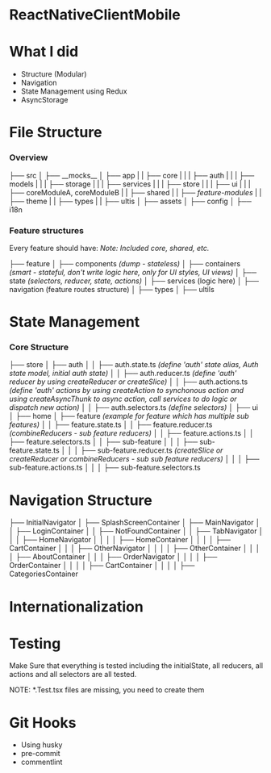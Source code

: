 # ReactNativeClientMobile

# What I did

- Structure (Modular)
- Navigation
- State Management using Redux
- AsyncStorage

# File Structure

### Overview

├── src
│ ├── \_\_mocks\_\_
│ ├── app
| | ├── core
| | | ├── auth
| | | ├── models
| | | ├── storage
| | | ├── services
| | | ├── store
| | | ├── ui
| | | ├── coreModuleA, coreModuleB
| | ├── shared
| | ├── _feature-modules_
| | ├── theme
| | ├── types
| | ├── ultis
│ ├── assets
│ ├── config
│ ├── i18n

### Feature structures

Every feature should have:
_*Note: Included core, shared, etc.*_

├── feature
│ ├── components _(dump - stateless)_
│ ├── containers _(smart - stateful, don't write logic here, only for UI styles, UI views)_
│ ├── state _(selectors, reducer, state, actions)_
│ ├── services (logic here)
│ ├── navigation (feature routes structure)
│ ├── types
│ ├── ultils

# State Management

### Core Structure

├── store
│ ├── auth
│ │ ├── auth.state.ts _(define 'auth' state alias, Auth state model, initial auth state)_
│ │ ├── auth.reducer.ts _(define 'auth' reducer by using createReducer or createSlice)_
│ │ ├── auth.actions.ts _(define 'auth' actions by using createAction to synchonous action and using createAsyncThunk to async action, call services to do logic or dispatch new action)_
│ │ ├── auth.selectors.ts _(define selectors)_
│ ├── ui
│ ├── home
│ ├── feature _(example for feature which has multiple sub features)_
│ │ ├── feature.state.ts
│ │ ├── feature.reducer.ts _(combineReducers - sub feature reducers)_
│ │ ├── feature.actions.ts
│ │ ├── feature.selectors.ts
│ │ ├── sub-feature
│ │ │ ├── sub-feature.state.ts
│ │ │ ├── sub-feature.reducer.ts _(createSlice or createReducer or combineReducers - sub sub feature reducers)_
│ │ │ ├── sub-feature.actions.ts
│ │ │ ├── sub-feature.selectors.ts

# Navigation Structure

├── InitialNavigator
│ ├── SplashScreenContainer
│ ├── MainNavigator
│ │ ├── LoginContainer
│ │ ├── NotFoundContainer
│ │ ├── TabNavigator
│ │ │ ├── HomeNavigator
│ │ │ │ ├── HomeContainer
│ │ │ │ ├── CartContainer
│ │ │ ├── OtherNavigator
│ │ │ │ ├── OtherContainer
│ │ │ │ ├── AboutContainer
│ │ │ ├── OrderNavigator
│ │ │ │ ├── OrderContainer
│ │ │ │ ├── CartContainer
│ │ │ │ ├── CategoriesContainer

# Internationalization

# Testing

Make Sure that everything is tested including the initialState, all reducers, all actions and all selectors are all tested.

NOTE: \*.Test.tsx files are missing, you need to create them

# Git Hooks

- Using husky
- pre-commit
- commentlint
